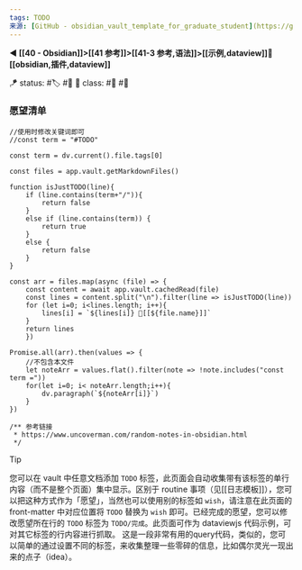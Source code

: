```yaml
---
tags: TODO
来源: [GitHub - obsidian_vault_template_for_graduate_student](https://github.com/sheldonxxd/obsidian_vault_template_for_graduate_student)
---
```


**◀️ [[40 - Obsidian]]>[[41 参考]]>[[41-3 参考,语法]]>[[示例,dataview]]📎 [[obsidian,插件,dataview]]**

🪁 status:  #🏷️ #🔖
🎏 class: #📇  #📸 

### 愿望清单

```dataviewjs
//使用时修改关键词即可 
//const term = "#TODO" 

const term = dv.current().file.tags[0]

const files = app.vault.getMarkdownFiles() 

function isJustTODO(line){
	if (line.contains(term+"/")){
		return false
	}
	else if (line.contains(term)) {
		return true
	}
	else {
		return false
	}
}

const arr = files.map(async (file) => {
	const content = await app.vault.cachedRead(file)
	const lines = content.split("\n").filter(line => isJustTODO(line))
	for (let i=0; i<lines.length; i++){
		lines[i] = `${lines[i]} 🔗[[${file.name}]]`
	}
	return lines
	}) 

Promise.all(arr).then(values => {
    //不包含本文件
    let noteArr = values.flat().filter(note => !note.includes("const term ="))
    for(let i=0; i< noteArr.length;i++){
        dv.paragraph(`${noteArr[i]}`)
    }
})

/** 参考链接
 * https://www.uncoverman.com/random-notes-in-obsidian.html
 */

```

>[!tip]
>您可以在 vault 中任意文档添加 `TODO` 标签，此页面会自动收集带有该标签的单行内容（而不是整个页面）集中显示。区别于 routine 事项（见[[日志模板]]），您可以把这种方式作为「愿望」，当然也可以使用别的标签如 `wish`，请注意在此页面的 front-matter 中对应位置将 `TODO` 替换为 `wish` 即可。已经完成的愿望，您可以修改愿望所在行的 `TODO` 标签为 `TODO/完成`。此页面可作为 dataviewjs 代码示例，可对其它标签的行内容进行抓取。
>这是一段非常有用的query代码，类似的，您可以简单的通过设置不同的标签，来收集整理一些零碎的信息，比如偶尔灵光一现出来的点子（idea）。


